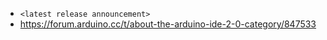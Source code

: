 - `<latest release announcement>`
- https://forum.arduino.cc/t/about-the-arduino-ide-2-0-category/847533
